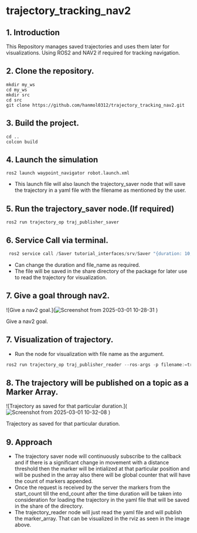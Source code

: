# trajectory_tracking_nav2

## 1. Introduction

This Repository manages saved trajectories and uses them later for visualizations. Using ROS2 and NAV2 if required for tracking navigation. 

## 2. Clone the repository.

```
mkdir my_ws
cd my_ws
mkdir src
cd src
git clone https://github.com/hanmol0312/trajectory_tracking_nav2.git

```

## 3. Build the project.

```
cd ..
colcon build
```

## 4. Launch the simulation

```
ros2 launch waypoint_navigator robot.launch.xml 
```

- This launch file will also launch the trajectory_saver node that will save the trajectory in a yaml file with the filename as mentioned by the user.

## 5. **Run the trajectory_saver node.(If required)**

```
ros2 run trajectory_op traj_publisher_saver 
```

## 6. Service Call via terminal.

```python
 ros2 service call /Saver tutorial_interfaces/srv/Saver "{duration: 10, file_name: 'trajectory'}"
```

- Can change the duration and file_name as required.
- The file will be saved in the share directory of the package for later use to read the trajectory for visualization.

## 7. Give a goal through nav2.

![Give a nav2 goal.](![Screenshot from 2025-03-01 10-28-31](https://github.com/user-attachments/assets/8ed9b5b0-4c30-4847-818c-6920e4e81a0a)
)

Give a nav2 goal.

## 7. Visualization of trajectory.

- Run the node for visualization with file name as the argument.

```python
ros2 run trajectory_op traj_publisher_reader --ros-args -p filename:=trajectory
```

## 8. The trajectory will be published on a topic as a Marker Array.

![Trajectory as saved for that particular duration.](![Screenshot from 2025-03-01 10-32-08](https://github.com/user-attachments/assets/f07f0ea0-0e4c-4b5a-9b5b-7439d1225c64)
)

Trajectory as saved for that particular duration.

## 9. Approach

- The trajectory saver node will continuously subscribe to the callback and if there is a significant change in movement with a distance threshold then the marker will be intialized at that particular position and will be pushed in the array also there will be global counter that will have the count of markers appended.
- Once the request is received by the server the markers from the start_count till the end_count after the time duration will be taken into consideration for loading the trajectory in the yaml file that will be saved in the share of the directory.
- The trajectory_reader node will just read the yaml file and will publish the marker_array. That can be visualized in the rviz as seen in the image above.
